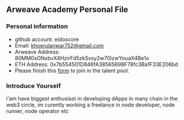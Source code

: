 ## Arweave Academy Personal File

### Personal information

- github account: eidoscore
- Email: khoerulanwar752@gmail.com
- Arweave Address: 80MM0sONxbvX4HzirFd5zkSxsy2w70IzwYouaX4Be1o
- ETH Address: 0x7b554501D846fA38565698F78fc3Ba1F33E206bd
- Please finish this [form](https://docs.google.com/forms/d/e/1FAIpQLSfWA5fIIcBgmRppm3jNz5vmf9Mai_QMVil-2pO4r7YKn_Zhtw/viewform?usp=sf_link) to join in the talent pool.

### Introduce Yourself

i'am have biggest enthusiast in developing dApps in many chain in the web3 circle, im curently working a freelance in node developer, node runner, node operator etc
